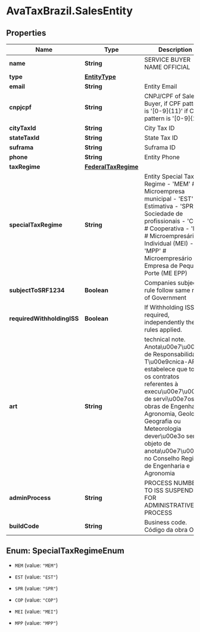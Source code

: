 # AvaTaxBrazil.SalesEntity

## Properties
Name | Type | Description | Notes
------------ | ------------- | ------------- | -------------
**name** | **String** | SERVICE BUYER NAME OFFICIAL | [optional] 
**type** | [**EntityType**](EntityType.md) |  | 
**email** | **String** | Entity Email | [optional] 
**cnpjcpf** | **String** | CNPJ/CPF of Sales Buyer, if CPF pattern is &#39;[0-9]{11}&#39; if CNPJ pattern is &#39;[0-9]{14}&#39; | [optional] 
**cityTaxId** | **String** | City Tax ID | [optional] 
**stateTaxId** | **String** | State Tax ID | [optional] 
**suframa** | **String** | Suframa ID | [optional] 
**phone** | **String** | Entity Phone | [optional] 
**taxRegime** | [**FederalTaxRegime**](FederalTaxRegime.md) |  | 
**specialTaxRegime** | **String** | Entity Special Tax Regime  - &#39;MEM&#39; # Microempresa municipal - &#39;EST&#39; # Estimativa - &#39;SPR&#39; # Sociedade de profissionais - &#39;COP&#39; # Cooperativa - &#39;MEI&#39; # Microempresário Individual (MEI) - &#39;MPP&#39; # Microempresário e Empresa de Pequeno Porte (ME EPP)  | [optional] 
**subjectToSRF1234** | **Boolean** | Companies subject to rule follow same rule of Government | [optional] 
**requiredWithholdingISS** | **Boolean** | If Withholding ISS is required, independently the rules applied. | [optional] 
**art** | **String** | technical note. Anota\\u00e7\\u00e3o de Responsabilidade T\\u00e9cnica-ART, estabelece que todos os contratos referentes à  execu\\u00e7\\u00e3o de servi\\u00e7os ou obras de Engenharia, Agronomia, Geologia, Geografia ou Meteorologia dever\\u00e3o ser objeto de anota\\u00e7\\u00e3o no Conselho Regional de Engenharia e Agronomia | [optional] 
**adminProcess** | **String** | PROCESS NUMBER TO ISS SUSPENDED FOR ADMINISTRATIVE PROCESS | [optional] 
**buildCode** | **String** | Business code. Código da obra OBRA | [optional] 


<a name="SpecialTaxRegimeEnum"></a>
## Enum: SpecialTaxRegimeEnum


* `MEM` (value: `"MEM"`)

* `EST` (value: `"EST"`)

* `SPR` (value: `"SPR"`)

* `COP` (value: `"COP"`)

* `MEI` (value: `"MEI"`)

* `MPP` (value: `"MPP"`)




